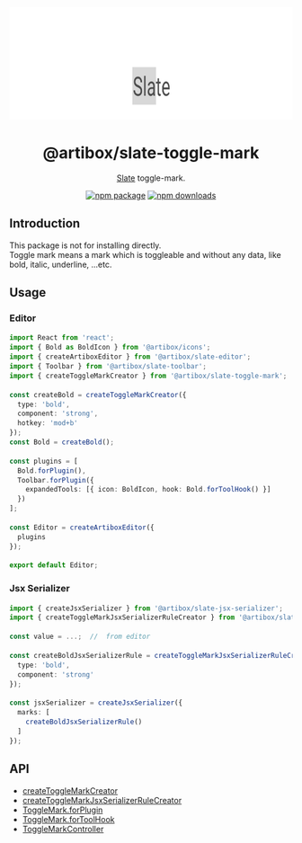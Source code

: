 <div align="center">
  <img
    src="https://raw.githubusercontent.com/ianstormtaylor/slate/master/docs/images/banner.png"
    height="200"
  />
</div>

<h1 align="center">@artibox/slate-toggle-mark</h1>

<div align="center">

[Slate](https://github.com/ianstormtaylor/slate) toggle-mark.

[![npm package](https://img.shields.io/npm/v/@artibox/slate-toggle-mark.svg?maxAge=60)](https://www.npmjs.com/package/@artibox/slate-toggle-mark)
[![npm downloads](https://img.shields.io/npm/dt/@artibox/slate-toggle-mark.svg?maxAge=60)](https://www.npmjs.com/package/@artibox/slate-toggle-mark)

</div>

## Introduction

This package is not for installing directly.  
Toggle mark means a mark which is toggleable and without any data, like bold, italic, underline, ...etc.

## Usage

### Editor

```ts
import React from 'react';
import { Bold as BoldIcon } from '@artibox/icons';
import { createArtiboxEditor } from '@artibox/slate-editor';
import { Toolbar } from '@artibox/slate-toolbar';
import { createToggleMarkCreator } from '@artibox/slate-toggle-mark';

const createBold = createToggleMarkCreator({
  type: 'bold',
  component: 'strong',
  hotkey: 'mod+b'
});
const Bold = createBold();

const plugins = [
  Bold.forPlugin(),
  Toolbar.forPlugin({
    expandedTools: [{ icon: BoldIcon, hook: Bold.forToolHook() }]
  })
];

const Editor = createArtiboxEditor({
  plugins
});

export default Editor;
```

### Jsx Serializer

```ts
import { createJsxSerializer } from '@artibox/slate-jsx-serializer';
import { createToggleMarkJsxSerializerRuleCreator } from '@artibox/slate-toggle-mark';

const value = ...;  //  from editor

const createBoldJsxSerializerRule = createToggleMarkJsxSerializerRuleCreator({
  type: 'bold',
  component: 'strong'
});

const jsxSerializer = createJsxSerializer({
  marks: [
    createBoldJsxSerializerRule()
  ]
});
```

## API

- [createToggleMarkCreator](./src/toggle-mark.ts#L20)
- [createToggleMarkJsxSerializerRuleCreator](./src/jsx-serializer.ts)
- [ToggleMark.forPlugin](./src/toggle-mark.ts#L27)
- [ToggleMark.forToolHook](./src/toggle-mark.ts#L34)
- [ToggleMarkController](./src/controller.ts#L4)
